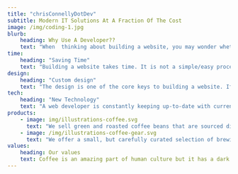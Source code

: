 ```yaml
---
title: "chrisConnellyDotDev"
subtitle: Modern IT Solutions At A Fraction Of The Cost
image: /img/coding-1.jpg
blurb:
    heading: Why Use A Developer??
    text: "When  thinking about building a website, you may wonder whether it would be best to spend a couple thousand bucks on a website or just save the money and try it by yourself. When contemplating this decision, there are some key variables you should take a look at, including:"
time:
    heading: "Saving Time"
    text: "Building a website takes time. It is not a simple/easy process since you have to do extended planning of how your site is going to be laid out, the design that you are going to use, and the actual development of all its functionality. Hiring a professional developer will save you time because he will have experience, he will be organized, and he will go straight forward through a project without needing to look back."
design:
    heading: "Custom design"
    text: "The design is one of the core keys to building a website. If you don’t have a design background your website would likely look unorganized, unattractive, or might look exactly like any other site. A professional web developer has good design experience and would be able to build a custom design that would give your branding a unique look and distinguish itself from other sites. Also, this unique look would be adapted to modern design, combining it with your brand identity and making it look visually pleasing to users."
tech:
    heading: "New Technology"
    text: "A web developer is constantly keeping up-to-date with current technology. This means that whatever platform that the developers set up for you, it would be pretty modern and less likely to be depreciated within a couple of years. This also means that your site would be able to incorporate most features from any other site."
products:
    - image: img/illustrations-coffee.svg
      text: "We sell green and roasted coffee beans that are sourced directly from independent farmers and farm cooperatives. We’re proud to offer a variety of coffee beans grown with great care for the environment and local communities. Check our post or contact us directly for current availability."
    - image: /img/illustrations-coffee-gear.svg
      text: "We offer a small, but carefully curated selection of brewing gear and tools for every taste and experience level. No matter if you roast your own beans or just bought your first french press, you’ll find a gadget to fall in love with in our shop."
values:
    heading: Our values
    text: Coffee is an amazing part of human culture but it has a dark side too – one of colonialism and mindless abuse of natural resources and human lives. We want to turn this around and return the coffee trade to the drink’s exhilarating, empowering and unifying nature.
---
```


